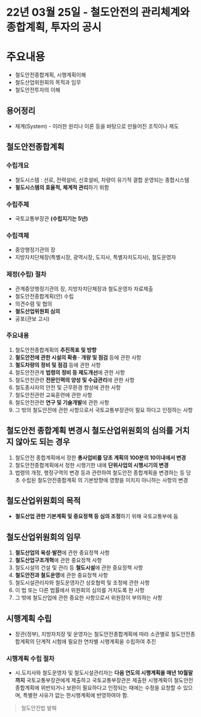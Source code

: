 # 22년 03월 25일 - 철도안전의 관리체계와 종합계획, 투자의 공시

# 주요내용

- 철도안전종합계획, 시행계획이해
- 철도산업위원회의 목적과 임무
- 철도안전투자의 이해

## 용어정리

- 체계(System) - 이러한 원리나 이론 등을 바탕으로 만들어진 조직이나 제도

## 철도안전종합계획

### 수립개요

- 철도시스템 : 선로, 전력설비, 신호설비, 차량이 유기적 결합 운영되는 종합시스템
- **철도시스템의 효율적, 체계적 관리**하기 위함

### 수립주체

- 국토교통부장관 **(수립지기는 5년)**

### 수립객체

- 중앙행정기관의 장
- 지방자치단체장(특별시장, 광역시장, 도지사, 특별자치도지사), 철도운영자

### 제정(수립) 절차

- 관계중앙행정기관의 장, 지방자치단체장과 철도운영자 자료제출
- 철도안전종합계획(안) 수립
- 의견수렴 및 협의
- **철도산업위원회 심의**
- 공포(관보 고시)

### 주요내용

1. 철도안전종합계획의 **추진목표 및 방향**
2. **철도안전에 관한 시설의 확충 · 개량 및 점검** 등에 관한 사항
3. **철도차량의 정비 및 점검** 등에 관한 사항
4. 철도안전관계 **법령의 정비 등 제도개선**에 관한 사항
5. 철도안전관련 **전문인력의 양성 및 수급관리**에 관한 사항
6. 철도종사자의 안전 및 근무환경 향상에 관한 사항
7. 철도안전관련 교육훈련에 관한 사항
8. 철도안전관련 **연구 및 기술개발**에 관한 사항
9. 그 밖의 철도안전에 관한 사항으로서 국토교통부장관이 필요
하다고 인정하는 사항

## 철도안전 종합계획 변경시 철도산업위원회의 심의를 거치지 않아도 되는 경우

1. 철도안전 종합계획에서 정한 **총사업비를 당초 계획의
100분의 10이내에서 변경**
2. 철도안전종합계획에서 정한 시행기한 내에 **단위사업의
시행시기의 변경**
3. 법령의 개정, 행정구역의 변경 등과 관련하여 철도안전
종합계획을 변경하는 등 당초 수립된 철도안전종합계획
의 기본방향에 영향을 미치지 아니하는 사항의 변경

## 철도산업위원회의 목적

- **철도산업 관한 기본계획 및 중요정책 등 심의 조정**하기 위해 국토교통부에 둠

## 철도산업위원회의 임무

1. **철도산업의 육성·발전**에 관한 중요정책 사항
2. **철도산업구조개혁**에 관한 중요정책 사항
3. 철도시설의 건설 및 관리 등 **철도시설**에 관한 중요정책 사항
4. **철도안전과 철도운영**에 관한 중요정책 사항
5. 철도시설관리자와 철도운영자간 상호협력 및 조정에 관한 사항
6. 이 법 또는 다른 법률에서 위원회의 심의를 거치도록 한 사항
7. 그 밖에 철도산업에 관한 중요한 사항으로서 위원장이 부의하는 사항

## 시행계획 수립

- 장관(정부), 지방자치장 및 운영자는 철도안전종합계획에 따라 소관별로 철도안전종합계획의 단계적 시험에 필요한 연차별 시행계획을 수립하여 추진

### 시행계획 수립 절차

- 시․도지사와 철도운영자 및 철도시설관리자는 **다음 연도의 시행계획을 매년 10월말까지** 국토교통부장관에게 제출하고 국토교통부장관은 제출한 시행계획이 철도안전종합계획에 위반되거나 보완이 필요하다고 인정되는 때에는 수정을 요청할 수 있으며, 특별한 사유가 없는 한시행계획에 반영하여야 함.

> 철도안전법 발췌
>